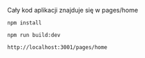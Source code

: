 Cały kod aplikacji znajduje się w pages/home
```
npm install
```

```
npm run build:dev
```

```
http://localhost:3001/pages/home
```
